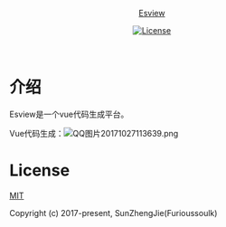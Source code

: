 <p align="center"><a href="#">Esview</p>

<p align="center">
  <a href="https://www.npmjs.com/package/esview"><img src="https://img.shields.io/npm/l/esview.svg" alt="License"></a>
   <br>
</p>
  

# 介绍
Esview是一个vue代码生成平台。


Vue代码生成：![QQ图片20171027113639.png](https://user-gold-cdn.xitu.io/2017/10/31/4fdd5e90be0fbb9120d2fc65bab32266)



# License
[MIT](https://opensource.org/licenses/MIT)

Copyright (c) 2017-present,  SunZhengJie(Furioussoulk)
